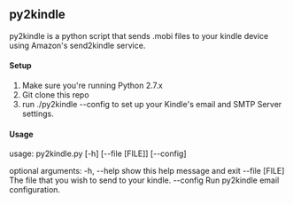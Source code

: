 ## py2kindle

py2kindle is a python script that sends .mobi files to your kindle device using Amazon's send2kindle service.

#### Setup

1. Make sure you're running Python 2.7.x
2. Git clone this repo
3. run ./py2kindle --config to set up your Kindle's email and SMTP Server settings.

#### Usage

usage: py2kindle.py [-h] [--file [FILE]] [--config]

optional arguments:
  -h, --help     show this help message and exit
  --file [FILE]  The file that you wish to send to your kindle.
  --config       Run py2kindle email configuration.

 
